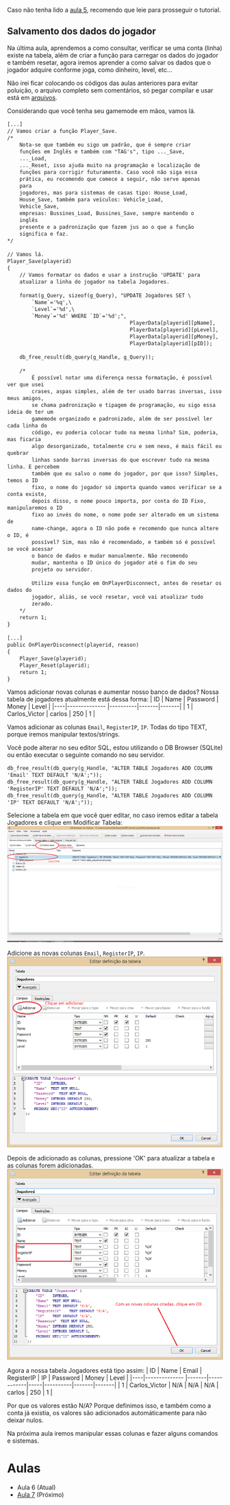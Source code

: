 Caso não tenha lido a [aula 5](../Aulas/Aula_5.md), recomendo que leie para prosseguir o tutorial.

## Salvamento dos dados do jogador
Na última aula, aprendemos a como consultar, verificar se uma conta (linha) existe na tabela, além de criar a função para carregar os dados do jogador e também resetar, agora iremos aprender a como salvar os dados que o jogador adquire conforme joga, como dinheiro, level, etc...

Não irei ficar colocando os códigos das aulas anteriores para evitar poluição, o arquivo completo sem comentários, só pegar compilar e usar está em [arquivos](../Files).

Considerando que você tenha seu gamemode em mãos, vamos lá.
```pwn
[...]
// Vamos criar a função Player_Save.
/*
	Nota-se que também eu sigo um padrão, que é sempre criar 
	funções em Inglês e também com "TAG's", tipo ..._Save, 
	..._Load, 
	..._Reset, isso ajuda muito na programação e localização de 
	funções para corrigir futuramente. Caso você não siga essa 
	prática, eu recomendo que comece a seguir, não serve apenas 
	para 
	jogadores, mas para sistemas de casas tipo: House_Load, 
	House_Save, também para veículos: Vehicle_Load, 
	Vehicle_Save, 
	empresas: Bussines_Load, Bussines_Save, sempre mantendo o 
	inglês 
	presente e a padronização que fazem jus ao o que a função 
	significa e faz.
*/

// Vamos lá.
Player_Save(playerid)
{
	// Vamos formatar os dados e usar a instrução 'UPDATE' para 
	atualizar a linha do jogador na tabela Jogadores.

	format(g_Query, sizeof(g_Query), "UPDATE Jogadores SET \
		`Name`='%q',\
		`Level`='%d',\
		`Money`='%d' WHERE `ID`='%d';", 
										PlayerData[playerid][pName],
										PlayerData[playerid][pLevel],
										PlayerData[playerid][pMoney],
										PlayerData[playerid][pID]);
										
    db_free_result(db_query(g_Handle, g_Query));

    /*
    	É possível notar uma diferença nessa formatação, é possível ver que usei 
    	crases, aspas simples, além de ter usado barras inversas, isso meus amigos, 
    	se chama padronização e tipagem de programação, eu sigo essa ideia de ter um 
    	gamemode organizado e padronizado, além de ser possível ler cada linha do 
    	código, eu poderia colocar tudo na mesma linha? Sim, poderia, mas ficaria 
    	algo desorganizado, totalmente cru e sem nexo, é mais fácil eu quebrar 
    	linhas sando barras inversas do que escrever tudo na mesma linha. E percebem 
    	também que eu salvo o nome do jogador, por que isso? Simples, temos o ID 
    	fixo, o nome do jogador só importa quando vamos verificar se a conta existe, 
    	depois disso, o nome pouco importa, por conta do ID Fixo, manipularemos o ID 
    	fixo ao invés do nome, o nome pode ser alterado em um sistema de 
    	name-change, agora o ID não pode e recomendo que nunca altere o ID, é 
    	possível? Sim, mas não é recomendado, e também só é possível se você acessar 
    	o banco de dados e mudar manualmente. Não recomendo 
    	mudar, mantenha o ID único do jogador até o fim do seu 
    	projeto ou servidor.

    	Utilize essa função em OnPlayerDisconnect, antes de resetar os dados do 
    	jogador, aliás, se você resetar, você vai atualizar tudo 
    	zerado.
    */
	return 1;
}

[...]
public OnPlayerDisconnect(playerid, reason)
{
	Player_Save(playerid);
	Player_Reset(playerid);
	return 1;
}
```

Vamos adicionar novas colunas e aumentar nosso banco de dados? 
Nossa tabela de jogadores atualmente está dessa forma:
| ID | Name          | Password | Money | Level |
|----|-------------- |----------|-------|-------|
| 1  | Carlos_Victor | carlos   | 250   | 1     |

Vamos adicionar as colunas `Email`, `RegisterIP`, `IP`. Todas do tipo TEXT, porque iremos manipular textos/strings.

Você pode alterar no seu editor SQL, estou utilizando o DB Browser (SQLite) ou então executar o seguinte comando no seu servidor.
```pwn
db_free_result(db_query(g_Handle, "ALTER TABLE Jogadores ADD COLUMN 'Email' TEXT DEFAULT 'N/A';"));
db_free_result(db_query(g_Handle, "ALTER TABLE Jogadores ADD COLUMN 'RegisterIP' TEXT DEFAULT 'N/A';"));
db_free_result(db_query(g_Handle, "ALTER TABLE Jogadores ADD COLUMN 'IP' TEXT DEFAULT 'N/A';"));
```

Selecione a tabela em que você quer editar, no caso iremos editar a tabela Jogadores e clique em Modificar Tabela:
![Imagem mostra como editar uma coluna no DB Browser](../Images/image_4.png)

Adicione as novas colunas `Email`, `RegisterIP`, `IP`.
![Imagem dizendo onde adicionar e ajudando a adicionar as colunas](../Images/image_5.png)

Depois de adicionado as colunas, pressione 'OK' para atualizar a tabela e as colunas forem adicionadas.
![Imagem mostra que ao apertar 'OK' irá atualizar a tabela](../Images/image_6.png)

Agora a nossa tabela Jogadores está tipo assim:
| ID | Name          | Email | RegisterIP | IP  | Password | Money | Level |
|----|-------------- |-------|------------|-----|----------|-------|-------|
| 1  | Carlos_Victor | N/A   | N/A        | N/A | carlos   | 250   | 1     |

Por que os valores estão N/A? Porque definimos isso, e também como a conta já existia, os valores são adicionados automáticamente para não deixar nulos.

Na próxima aula iremos manipular essas colunas e fazer alguns comandos e sistemas.

# Aulas
- Aula 6 (Atual)
- [Aula 7](../Aulas/Aula_7.md) (Próximo)